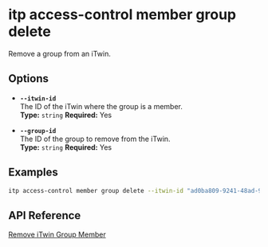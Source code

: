 # itp access-control member group delete

Remove a group from an iTwin.

## Options

- **`--itwin-id`**  
  The ID of the iTwin where the group is a member.  
  **Type:** `string` **Required:** Yes

- **`--group-id`**  
  The ID of the group to remove from the iTwin.  
  **Type:** `string` **Required:** Yes

## Examples

```bash
itp access-control member group delete --itwin-id "ad0ba809-9241-48ad-9eb0-c8038c1a1d51" --group-id "group1-id"
```

## API Reference

[Remove iTwin Group Member](https://developer.bentley.com/apis/access-control-v2/operations/remove-itwin-group-member/)
